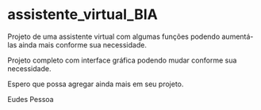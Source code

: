 # assistente_virtual_BIA

Projeto de uma assistente virtual com algumas funções podendo aumentá-las ainda mais conforme sua necessidade.

Projeto completo com interface gráfica podendo mudar conforme sua necessidade.

Espero que possa agregar ainda mais em seu projeto.

Eudes Pessoa
